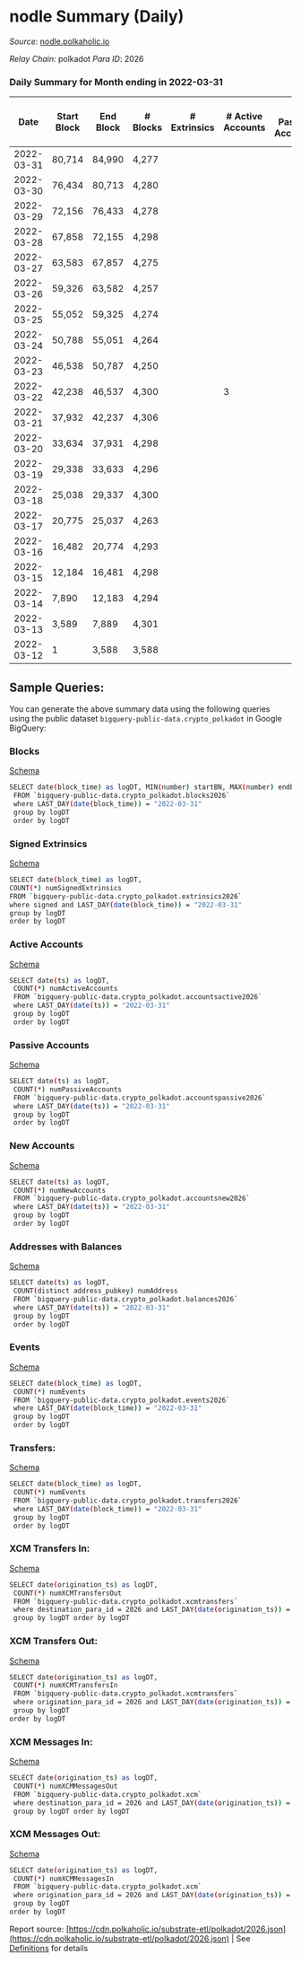 # nodle Summary (Daily)

_Source_: [nodle.polkaholic.io](https://nodle.polkaholic.io)

*Relay Chain*: polkadot
*Para ID*: 2026



### Daily Summary for Month ending in 2022-03-31


| Date    | Start Block | End Block | # Blocks | # Extrinsics | # Active Accounts | # Passive Accounts | # New Accounts | # Addresses | # Events  | # Transfers ($USD) | # XCM Transfers In ($USD) | # XCM Transfers Out ($USD) | # XCM In | # XCM Out | Issues |
|---------|-------------|-----------|----------|--------------|-------------------|--------------------|----------------|-------------|-----------|--------------------|---------------------------|----------------------------|----------|-----------|--------|
| 2022-03-31 | 80,714 | 84,990 | 4,277 |  |  |  |  | 4 | 8,557 |   |   |   |  |  |  |
| 2022-03-30 | 76,434 | 80,713 | 4,280 |  |  |  |  | 4 | 8,562 |   |   |   |  |  |  |
| 2022-03-29 | 72,156 | 76,433 | 4,278 |  |  |  |  | 4 | 8,558 |   |   |   |  |  |  |
| 2022-03-28 | 67,858 | 72,155 | 4,298 |  |  |  |  | 4 | 8,599 |   |   |   |  |  |  |
| 2022-03-27 | 63,583 | 67,857 | 4,275 |  |  |  |  | 4 | 8,552 |   |   |   |  |  |  |
| 2022-03-26 | 59,326 | 63,582 | 4,257 |  |  |  |  | 4 | 8,517 |   |   |   |  |  |  |
| 2022-03-25 | 55,052 | 59,325 | 4,274 |  |  |  |  | 4 | 8,550 |   |   |   |  |  |  |
| 2022-03-24 | 50,788 | 55,051 | 4,264 |  |  |  |  | 4 | 8,530 |   |   |   |  |  |  |
| 2022-03-23 | 46,538 | 50,787 | 4,250 |  |  |  |  | 4 | 8,503 |   |   |   |  |  |  |
| 2022-03-22 | 42,238 | 46,537 | 4,300 |  | 3 |  |  | 4 | 8,602 |   |   |   |  |  |  |
| 2022-03-21 | 37,932 | 42,237 | 4,306 |  |  |  |  | 4 | 8,614 |   |   |   |  |  |  |
| 2022-03-20 | 33,634 | 37,931 | 4,298 |  |  |  |  | 4 | 8,599 |   |   |   |  |  |  |
| 2022-03-19 | 29,338 | 33,633 | 4,296 |  |  |  |  | 4 | 8,594 |   |   |   |  |  |  |
| 2022-03-18 | 25,038 | 29,337 | 4,300 |  |  |  |  | 4 | 8,603 |   |   |   |  |  |  |
| 2022-03-17 | 20,775 | 25,037 | 4,263 |  |  |  |  | 4 | 8,528 |   |   |   |  |  |  |
| 2022-03-16 | 16,482 | 20,774 | 4,293 |  |  |  |  | 4 | 8,588 |   |   |   |  |  |  |
| 2022-03-15 | 12,184 | 16,481 | 4,298 |  |  |  |  | 4 | 8,599 |   |   |   |  |  |  |
| 2022-03-14 | 7,890 | 12,183 | 4,294 |  |  |  |  | 4 | 8,590 |   |   |   |  |  |  |
| 2022-03-13 | 3,589 | 7,889 | 4,301 |  |  |  |  | 4 | 8,605 |   |   |   |  |  |  |
| 2022-03-12 | 1 | 3,588 | 3,588 |  |  |  |  | 4 | 7,177 |   |   |   |  |  |  |

## Sample Queries:
You can generate the above summary data using the following queries using the public dataset `bigquery-public-data.crypto_polkadot` in Google BigQuery:


### Blocks 

[Schema](https://github.com/colorfulnotion/substrate-etl/blob/main/schema/blocks.json)

```bash
SELECT date(block_time) as logDT, MIN(number) startBN, MAX(number) endBN, COUNT(*) numBlocks 
 FROM `bigquery-public-data.crypto_polkadot.blocks2026`  
 where LAST_DAY(date(block_time)) = "2022-03-31" 
 group by logDT 
 order by logDT
```

### Signed Extrinsics 

[Schema](https://github.com/colorfulnotion/substrate-etl/blob/main/schema/extrinsics.json)

```bash
SELECT date(block_time) as logDT, 
COUNT(*) numSignedExtrinsics 
FROM `bigquery-public-data.crypto_polkadot.extrinsics2026`  
where signed and LAST_DAY(date(block_time)) = "2022-03-31" 
group by logDT 
order by logDT
```

### Active Accounts 

[Schema](https://github.com/colorfulnotion/substrate-etl/blob/main/schema/accountsactive.json)

```bash
SELECT date(ts) as logDT, 
 COUNT(*) numActiveAccounts 
 FROM `bigquery-public-data.crypto_polkadot.accountsactive2026` 
 where LAST_DAY(date(ts)) = "2022-03-31" 
 group by logDT 
 order by logDT
```

### Passive Accounts 

[Schema](https://github.com/colorfulnotion/substrate-etl/blob/main/schema/accountspassive.json)

```bash
SELECT date(ts) as logDT, 
 COUNT(*) numPassiveAccounts 
 FROM `bigquery-public-data.crypto_polkadot.accountspassive2026` 
 where LAST_DAY(date(ts)) = "2022-03-31" 
 group by logDT 
 order by logDT
```

### New Accounts 

[Schema](https://github.com/colorfulnotion/substrate-etl/blob/main/schema/accountsnew.json)

```bash
SELECT date(ts) as logDT, 
 COUNT(*) numNewAccounts 
 FROM `bigquery-public-data.crypto_polkadot.accountsnew2026` 
 where LAST_DAY(date(ts)) = "2022-03-31" 
 group by logDT
 order by logDT
```

### Addresses with Balances 

[Schema](https://github.com/colorfulnotion/substrate-etl/blob/main/schema/balances.json)

```bash
SELECT date(ts) as logDT,
 COUNT(distinct address_pubkey) numAddress 
 FROM `bigquery-public-data.crypto_polkadot.balances2026` 
 where LAST_DAY(date(ts)) = "2022-03-31" 
 group by logDT 
 order by logDT
```

### Events 

[Schema](https://github.com/colorfulnotion/substrate-etl/blob/main/schema/events.json)

```bash
SELECT date(block_time) as logDT, 
 COUNT(*) numEvents 
 FROM `bigquery-public-data.crypto_polkadot.events2026` 
 where LAST_DAY(date(block_time)) = "2022-03-31" 
 group by logDT 
 order by logDT
```

### Transfers:

[Schema](https://github.com/colorfulnotion/substrate-etl/blob/main/schema/transfers.json)

```bash
SELECT date(block_time) as logDT, 
 COUNT(*) numEvents 
 FROM `bigquery-public-data.crypto_polkadot.transfers2026` 
 where LAST_DAY(date(block_time)) = "2022-03-31" 
 group by logDT 
 order by logDT
```

### XCM Transfers In: 

[Schema](https://github.com/colorfulnotion/substrate-etl/blob/main/schema/xcmtransfers.json)

```bash
SELECT date(origination_ts) as logDT, 
 COUNT(*) numXCMTransfersOut 
 FROM `bigquery-public-data.crypto_polkadot.xcmtransfers` 
 where destination_para_id = 2026 and LAST_DAY(date(origination_ts)) = "2022-03-31" 
 group by logDT order by logDT
```

### XCM Transfers Out: 

[Schema](https://github.com/colorfulnotion/substrate-etl/blob/main/schema/xcmtransfers.json)

```bash
SELECT date(origination_ts) as logDT, 
 COUNT(*) numXCMTransfersIn 
 FROM `bigquery-public-data.crypto_polkadot.xcmtransfers` 
 where origination_para_id = 2026 and LAST_DAY(date(origination_ts)) = "2022-03-31" 
 group by logDT 
order by logDT
```

### XCM Messages In: 

[Schema](https://github.com/colorfulnotion/substrate-etl/blob/main/schema/xcm.json)

```bash
SELECT date(origination_ts) as logDT, 
 COUNT(*) numXCMMessagesOut 
 FROM `bigquery-public-data.crypto_polkadot.xcm` 
 where destination_para_id = 2026 and LAST_DAY(date(origination_ts)) = "2022-03-31" 
 group by logDT order by logDT
```

### XCM Messages Out: 

[Schema](https://github.com/colorfulnotion/substrate-etl/blob/main/schema/xcm.json)

```bash
SELECT date(origination_ts) as logDT, 
 COUNT(*) numXCMMessagesIn 
 FROM `bigquery-public-data.crypto_polkadot.xcm` 
 where origination_para_id = 2026 and LAST_DAY(date(origination_ts)) = "2022-03-31" 
 group by logDT 
order by logDT
```


Report source: [https://cdn.polkaholic.io/substrate-etl/polkadot/2026.json](https://cdn.polkaholic.io/substrate-etl/polkadot/2026.json) | See [Definitions](/DEFINITIONS.md) for details
